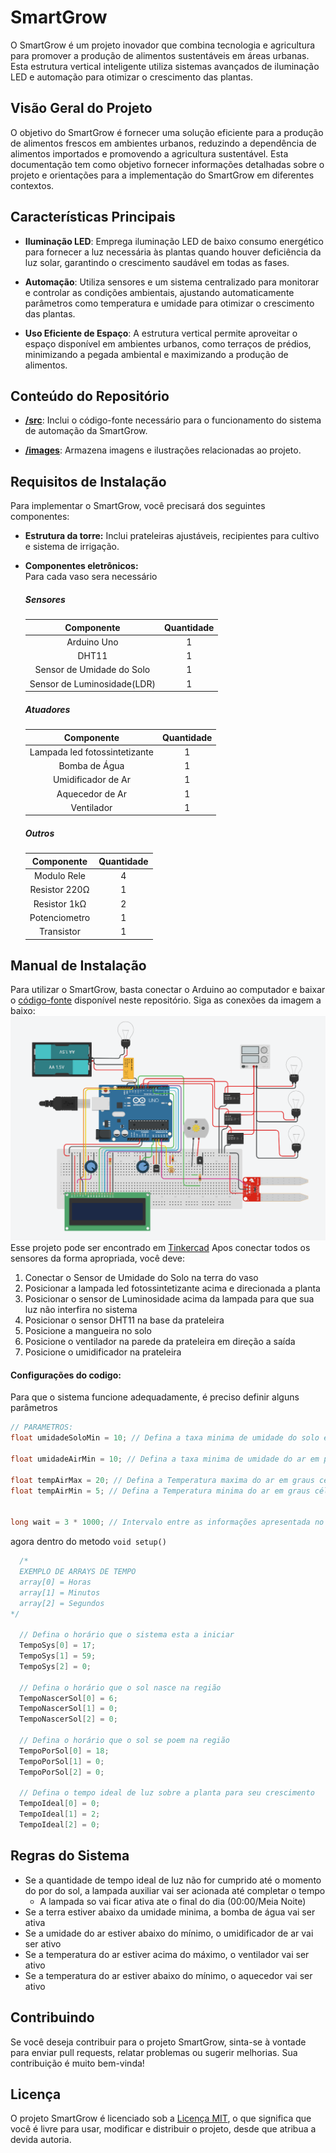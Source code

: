 SmartGrow
===========

O SmartGrow é um projeto inovador que combina tecnologia e agricultura para promover a produção de alimentos sustentáveis em áreas urbanas. Esta estrutura vertical inteligente utiliza sistemas avançados de iluminação LED e automação para otimizar o crescimento das plantas.

Visão Geral do Projeto
----------------------

O objetivo do SmartGrow é fornecer uma solução eficiente para a produção de alimentos frescos em ambientes urbanos, reduzindo a dependência de alimentos importados e promovendo a agricultura sustentável. Esta documentação tem como objetivo fornecer informações detalhadas sobre o projeto e orientações para a implementação do SmartGrow em diferentes contextos.

Características Principais
--------------------------

* **Iluminação LED**: Emprega iluminação LED de baixo consumo energético para fornecer a luz necessária às plantas quando houver deficiência da luz solar, garantindo o crescimento saudável em todas as fases.

* **Automação**: Utiliza sensores e um sistema centralizado para monitorar e controlar as condições ambientais, ajustando automaticamente parâmetros como temperatura e umidade para otimizar o crescimento das plantas.
  
* **Uso Eficiente de Espaço**: A estrutura vertical permite aproveitar o espaço disponível em ambientes urbanos, como terraços de prédios, minimizando a pegada ambiental e maximizando a produção de alimentos.

Conteúdo do Repositório
-----------------------

* **[/src](./src)**: Inclui o código-fonte necessário para o funcionamento do sistema de automação da SmartGrow.
  
* **[/images](./images)**: Armazena imagens e ilustrações relacionadas ao projeto.

Requisitos de Instalação
------------------------

Para implementar o SmartGrow, você precisará dos seguintes componentes:

* **Estrutura da torre:** Inclui prateleiras ajustáveis, recipientes para cultivo e sistema de irrigação.  
* **Componentes eletrônicos:**  
Para cada vaso sera necessário

    ##### Sensores
    |Componente|Quantidade|
    |:-----------:|:-----------:|
    Arduino Uno|1
    DHT11|1
    Sensor de Umidade do Solo|1
    Sensor de Luminosidade(LDR)|1

    ##### Atuadores
    |Componente|Quantidade|
    |:-----------:|:-----------:|
    Lampada led fotossintetizante|1
    Bomba de Água|1
    Umidificador de Ar|1
    Aquecedor de Ar|1
    Ventilador|1
    
    ##### Outros
    |Componente|Quantidade|
    |:-----------:|:-----------:|
    Modulo Rele|4
    Resistor 220Ω|1
    Resistor 1kΩ|2
    Potenciometro|1
    Transistor|1

Manual de Instalação
--------------------

Para utilizar o SmartGrow, basta conectar o Arduino ao computador e baixar o [código-fonte](./src/codigo_fonte.ino) disponível neste repositório.
Siga as conexões da imagem a baixo:
![Conexões do Arduino](./images/Conexoes.png)
Esse projeto pode ser encontrado em [Tinkercad](https://www.tinkercad.com/things/4YimeJ5OC37?sharecode=45FaX-erHq77hYURw5Lud0VF2Xva2AGit7TTR04ifFQ)
Apos conectar todos os sensores da forma apropriada, você deve:

1. Conectar o Sensor de Umidade do Solo na terra do vaso
2. Posicionar a lampada led fotossintetizante acima e direcionada a planta
3. Posicionar o sensor de Luminosidade acima da lampada para que sua luz não interfira no sistema
4. Posicionar o sensor DHT11 na base da prateleira
5. Posicione a mangueira no solo
6. Posicione o ventilador na parede da prateleira em direção a saída
7. Posicione o umidificador na prateleira

#### Configurações do codigo:
Para que o sistema funcione adequadamente, é preciso definir alguns parâmetros

```C++
// PARAMETROS:
float umidadeSoloMin = 10; // Defina a taxa minima de umidade do solo em porcentagem

float umidadeAirMin = 10; // Defina a taxa minima de umidade do ar em porcentagem

float tempAirMax = 20; // Defina a Temperatura maxima do ar em graus célcios
float tempAirMin = 5; // Defina a Temperatura minima do ar em graus célcios


long wait = 3 * 1000; // Intervalo entre as informações apresentada no display
```

agora dentro do metodo ```void setup()```

```C++
  /*
  EXEMPLO DE ARRAYS DE TEMPO
  array[0] = Horas
  array[1] = Minutos
  array[2] = Segundos
*/

  // Defina o horário que o sistema esta a iniciar
  TempoSys[0] = 17;
  TempoSys[1] = 59;
  TempoSys[2] = 0;

  // Defina o horário que o sol nasce na região
  TempoNascerSol[0] = 6;
  TempoNascerSol[1] = 0;
  TempoNascerSol[2] = 0;

  // Defina o horário que o sol se poem na região
  TempoPorSol[0] = 18;
  TempoPorSol[1] = 0;
  TempoPorSol[2] = 0;

  // Defina o tempo ideal de luz sobre a planta para seu crescimento
  TempoIdeal[0] = 0;
  TempoIdeal[1] = 2;
  TempoIdeal[2] = 0;
```

Regras do Sistema
--------

* Se a quantidade de tempo ideal de luz não for cumprido até o momento do por do sol, a lampada auxiliar vai ser acionada até completar o tempo
  * A lampada so vai ficar ativa ate o final do dia (00:00/Meia Noite)
* Se a terra estiver abaixo da umidade minima, a bomba de água vai ser ativa
* Se a umidade do ar estiver abaixo do mínimo, o umidificador de ar vai ser ativo
* Se a temperatura do ar estiver acima do máximo, o ventilador vai ser ativo
* Se a temperatura do ar estiver abaixo do mínimo, o aquecedor vai ser ativo

Contribuindo
------------

Se você deseja contribuir para o projeto SmartGrow, sinta-se à vontade para enviar pull requests, relatar problemas ou sugerir melhorias. Sua contribuição é muito bem-vinda!

Licença
-------

O projeto SmartGrow é licenciado sob a [Licença MIT](LICENSE), o que significa que você é livre para usar, modificar e distribuir o projeto, desde que atribua a devida autoria.
